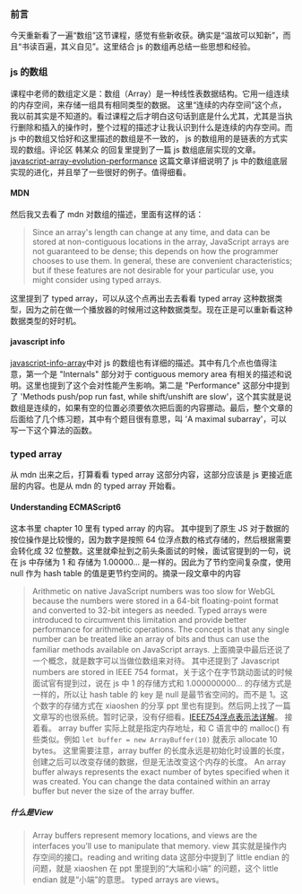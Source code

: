 ### 前言
今天重新看了一遍“数组”这节课程，感觉有些新收获。确实是“温故可以知新”，而且“书读百遍，其义自见”。这里结合 js 的数组再总结一些思想和经验。

### js 的数组
课程中老师的数组定义是：数组（Array）是一种线性表数据结构。它用一组连续的内存空间，来存储一组具有相同类型的数据。
这里“连续的内存空间”这个点，我以前其实是不知道的。看过课程之后才明白这句话到底是什么尤其，尤其是当执行删除和插入的操作时，整个过程的描述才让我认识到什么是连续的内存空间。而 js 中的数组又恰好和这里描述的数组是不一致的， js 的数组用的是链表的方式实现的数组。评论区 韩某众 的回复里提到了一篇 js 数组底层实现的文章。
[javascript-array-evolution-performance](http://voidcanvas.com/javascript-array-evolution-performance/)
这篇文章详细说明了 js 中的数组底层实现的进化，并且举了一些很好的例子。值得细看。

#### MDN
然后我又去看了 mdn 对数组的描述，里面有这样的话：
> Since an array's length can change at any time, and data can be stored at non-contiguous locations in the array, JavaScript arrays are not guaranteed to be dense; this depends on how the programmer chooses to use them. In general, these are convenient characteristics; but if these features are not desirable for your particular use, you might consider using typed arrays.

这里提到了 typed array，可以从这个点再出去去看看 typed array 这种数据类型，因为之前在做一个播放器的时候用过这种数据类型。现在正是可以重新看这种数据类型的好时机。

#### javascript info
[javascript-info-array](https://javascript.info/array)中对 js 的数组也有详细的描述。其中有几个点也值得注意，第一个是 "Internals" 部分对于 contiguous memory area 有相关的描述和说明。这里也提到了这个会对性能产生影响。第二是 "Performance" 这部分中提到了 'Methods push/pop run fast, while shift/unshift are slow'，这个其实就是说数组是连续的，如果有空的位置必须要依次把后面的内容挪动。最后，整个文章的后面给了几个练习题，其中有个题目很有意思，叫 'A maximal subarray'，可以写一下这个算法的函数。

### typed array
从 mdn 出来之后，打算看看 typed array 这部分内容，这部分应该是 js 更接近底层的内容。也是从 mdn 的 typed array 开始看。
#### Understanding ECMAScript6
这本书里 chapter 10 里有 typed array 的内容。
其中提到了原生 JS 对于数据的按位操作是比较慢的，因为数字是按照 64 位浮点数的格式存储的，然后根据需要会转化成 32 位整数。这里就牵扯到之前头条面试的时候，面试官提到的一句，说在 js 中存储为 1 和 存储为 1.00000... 是一样的。因此为了节约空间复杂度，使用 null 作为 hash table 的值是更节约空间的。摘录一段文章中的内容
> Arithmetic on native JavaScript numbers was too slow for WebGL because the numbers were stored in a 64-bit floating-point format and converted to 32-bit integers as needed. Typed arrays were introduced to circumvent this limitation and provide better performance for arithmetic operations. The concept is that any single number can be treated like an array of bits and thus can use the familiar methods available on JavaScript arrays.
上面摘录中最后还说了一个概念，就是数字可以当做位数组来对待。
其中还提到了 Javascript numbers are stored in IEEE 754 format，关于这个在字节跳动面试的时候面试官有提到过，说在 js 中 1 的存储方式和 1.000000000... 的存储方式是一样的，所以让 hash table 的 key 是 null 是最节省空间的。而不是 1。这个数字的存储方式在 xiaoshen 的分享 ppt 里也有提到。然后网上找了一篇文章写的也很系统。暂时记录，没有仔细看。[IEEE754浮点表示法详解](https://segmentfault.com/a/1190000010841961)。
接着看。
array buffer 实际上就是指定内存地址，和 C 语言中的 malloc() 有些类似。例如 `let buffer = new ArrayBuffer(10)` 就表示 allocate 10 bytes。
这里需要注意，array buffer 的长度永远是初始化时设置的长度，创建之后可以改变存储的数据，但是无法改变这个内存的长度。
> An array buffer always represents the exact number of bytes specified when it was created. You can change the data contained within an array buffer but never the size of the array buffer.

##### 什么是View
> Array buffers represent memory locations, and views are the interfaces you’ll use to manipulate that memory.
view 其实就是操作内存空间的接口。reading and writing data 这部分中提到了 little endian 的问题，就是 xiaoshen 在 ppt 里提到的“大端和小端” 的问题，这个 little endian 就是“小端”的意思。
typed arrays are views。
